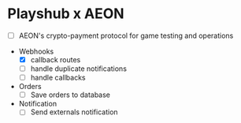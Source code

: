 # Playshub x AEON

- [ ] AEON's crypto-payment protocol for game testing and operations
- Webhooks
  - [x] callback routes
  - [ ] handle duplicate notifications
  - [ ] handle callbacks
- Orders
  - [ ] Save orders to database
- Notification
  - [ ] Send externals notification

